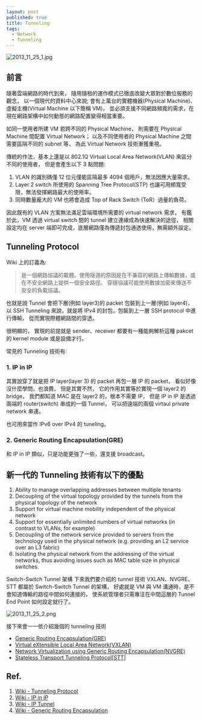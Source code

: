 ```yaml
---
layout: post
published: true
title: Tunneling
tags: 
  - Network
  - Tunneling
---
```


![2013_11_25_1.jpg]({{site.baseurl}}/assets/images/blog/2013_11_25_1.jpg)

## 前言
隨著雲端網路的時代到來，
隨用隨租的運作模式已徹底改變大眾對於數位服務的觀念，
以一個現代的資料中心來說;
會有上萬台的實體機器(Physical Machine)、虛擬主機(Virtual Machine 以下簡稱 VM)，
並必須支援不同網路頻寬的需求，在現在網路架構中如何動態的網路配置變得相當重要。

如同一使用者所建 VM 若跨不同的 Physical Machine，
則需要在 Physical Machine 間配置 Virtual Network；
以及不同使用者的 Physical Machine 之間需要區隔不同的 subnet 等，
為此 Virtual Network 技術漸獲重視。

傳統的作法，基本上還是以 802.1Q Virtual Local Area Network(VLAN) 來區分不同的使用者，
但是會產生以下 3 點問題:

1. VLAN 的識別碼僅 12 位元僅能區隔最多 4094 個用戶，無法因應大量需求。
2. Layer 2 switch 所使用的 Spanning Tree Protocol(STP) 也讓可用頻寬受限，無法發揮網路最大的使用率。
3. 同時數量龐大的 VM 也將會造成 Top of Rack Switch (ToR）過量的負荷。

因此既有的 VLAN 方案無法滿足雲端環境所需要的 virtual network 需求，
有鑑於此，VM 透過 virtual switch 間的 tunnel 建立連線成為快速解決的途徑，
相關設定均在 server 端即可完成，底層網路僅為傳遞封包通透使用，無需額外設定。

## Tunneling Protocol
Wiki 上的訂義為:
> 是一個網路協議的載體。使用隧道的原因是在不兼容的網路上傳輸數據，或在不安全網路上提供一個安全路徑。
穿隧協議可能使用數據加密來傳送不安全的負載協議。

也就是說 Tunnel 會把下層(例如 layer3)的 packet 包裝到上一層(例如 layer4)，
以 SSH Tunneling 來說，就是將 IPv4 的封包，包裝到上一層 SSH protocol 中進行傳輸，
從而實現際體網路間的穿透。

很明顯的，
實現的前提就是 sender、receiver 都要有一種能夠解析這種 pakcet 的 kernel module 或是設備才行。


常見的 Tunneling 技術有:

### 1. IP in IP
其實說穿了就是把 IP layer(layer 3) 的 packet 再包一層 IP 的 packet，
看似好像沒什麼學問，也浪費。
但是其實不然，
它的作用其實等於實現一個 layer2 的 bridge，
我們都知道 MAC 是在 layer2 的，根本不需要 IP，
但是 IP in IP 是透過兩端的 router(switch) 串成的一個 Tunnel，
可以把遠端的兩個 virtaul private network 串連。

也可用來當作 IPv6 over IPv4 的 tuneling。

### 2. Generic Routing Encapsulation(GRE)
和 IP in IP 類似，只是功能更強了一些，還支援 broadcast。

## 新一代的 Tunneling 技術有以下的優點
1. Ability to manage overlapping addresses between multiple tenants
2. Decoupling of the virtual topology provided by the tunnels from the physical topology of the network
3. Support for virtual machine mobility independent of the physical network
4. Support for essentially unlimited numbers of virtual networks (in contrast to VLANs, for example)
5. Decoupling of the network service provided to servers from the technology used in the physical network (e.g. providing an L2 service over an L3 fabric)
6. Isolating the physical network from the addressing of the virtual networks, thus avoiding issues such as MAC table size in physical switches. 

Switch-Switch Tunnel 架構 下來我們要介紹的 tunnel 技術 VXLAN、NVGRE、STT 都屬於 Switch-Switch Tunnel 的架構， 好處就是 VM 與 VM 溝通時，是不會知道傳輸的路徑中間如何連接的， 使系統管理者只需專注在中間這層的 Tunnel End Point 如何設定就行了。

![2013_11_25_2.png]({{site.baseurl}}/assets/images/blog/2013_11_25_2.png)

接下來會一一依介紹幾個的 tunneling 技術
- [Generic Routing Encapsulation(GRE)](http://levichen.github.io/2013/11/26/generic-routing-encapsulation/)
- [Virtual eXtensible Local Area Network(VXLAN)](http://levichen.github.io/2013/11/26/virtual-extensible-local-area-network/)
- [Network Virtualization using Generic Routing Encapsulation(NVGRE)](http://levichen.github.io/2013/12/08/network-virtualization-using-generic-routing-encapsulation/)
- [Stateless Transport Tunneling Protocol[STT]](http://levichen.github.io/2013/12/09/stateless-transport-tunneling-protocol/)


## Ref.
1. [Wiki - Tunneling Protocol](https://zh.wikipedia.org/wiki/%E9%9A%A7%E9%81%93%E5%8D%8F%E8%AE%AE)
2. [Wiki - IP in IP](https://en.wikipedia.org/wiki/IP_in_IP)
3. [Wiki - IP Tunnel](https://en.wikipedia.org/wiki/IP_tunnel)
4. [Wiki - Generic Routing Encapsulation](https://en.wikipedia.org/wiki/GRE_(disambiguation))